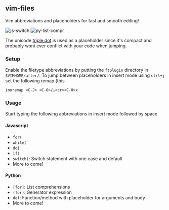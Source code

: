 ## vim-files

Vim abbreviations and placeholders for fast and smooth editing!

![js-switch](https://cloud.githubusercontent.com/assets/376921/14764651/437c294c-09c0-11e6-90c3-6ce717cf176b.gif)
![py-list-compr](https://cloud.githubusercontent.com/assets/376921/14764672/55db5792-09c1-11e6-81fd-82b2d8f90cec.gif)

The unicode [triple dot](http://www.fileformat.info/info/unicode/char/2026/index.htm) is used as a placeholder since it's compact and probably wont ever conflict with your code when jumping.

### Setup
Enable the filetype abbreviations by putting the `ftplugin` directory in `$VIMHOME/after/`. To jump between placeholders in insert mode using `ctrl+j` set the following remap (this 

    inoremap <C-J> <C-O>/…<cr><C-O>x

### Usage
Start typing the following abbreviations in insert mode followed by space

#### Javascript
* `for(`
* `while(`
* `do{`
* `ìf(`
* `switch(`: Switch statement with one case and default
* More to come!

#### Python
* `[for]`: List comprehensions
* `(for)`: Generator expression
* `def`: Function/method with placeholder for arguments and body
* More to come!
